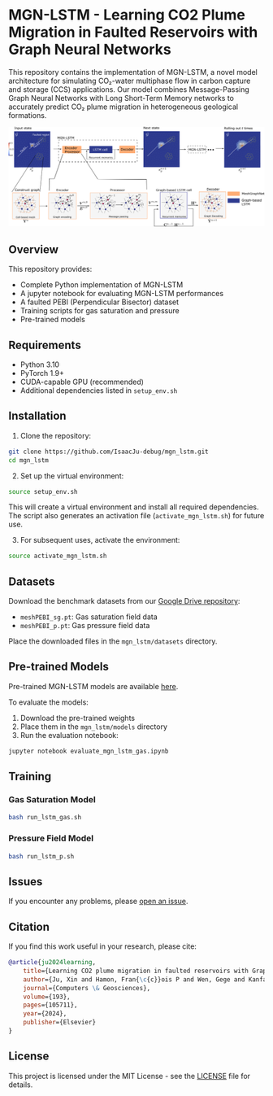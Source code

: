 # MGN-LSTM - Learning CO2 Plume Migration in Faulted Reservoirs with Graph Neural Networks

This repository contains the implementation of MGN-LSTM, a novel model architecture for simulating CO₂-water multiphase flow in carbon capture and storage (CCS) applications. Our model combines Message-Passing Graph Neural Networks with Long Short-Term Memory networks to accurately predict CO₂ plume migration in heterogeneous geological formations.

<p align="center"><img src="figs/Schematic_MGN_LSTM.png" alt="MGN-LSTM Architecture" width="600px"></p>

## Overview

This repository provides:
- Complete Python implementation of MGN-LSTM
- A jupyter notebook for evaluating MGN-LSTM performances
- A faulted PEBI (Perpendicular Bisector) dataset
- Training scripts for gas saturation and pressure
- Pre-trained models

## Requirements

- Python 3.10
- PyTorch 1.9+
- CUDA-capable GPU (recommended)
- Additional dependencies listed in `setup_env.sh`

## Installation

1. Clone the repository:
```bash
git clone https://github.com/IsaacJu-debug/mgn_lstm.git
cd mgn_lstm
```

2. Set up the virtual environment:
```bash
source setup_env.sh
```

This will create a virtual environment and install all required dependencies. The script also generates an activation file (`activate_mgn_lstm.sh`) for future use.

3. For subsequent uses, activate the environment:
```bash
source activate_mgn_lstm.sh
```

## Datasets

Download the benchmark datasets from our [Google Drive repository](https://drive.google.com/drive/folders/1IXCqlKnlf8tPsXrfFRyG_F-ehYK-9JZn?usp=sharing):

- `meshPEBI_sg.pt`: Gas saturation field data
- `meshPEBI_p.pt`: Gas pressure field data

Place the downloaded files in the `mgn_lstm/datasets` directory.

## Pre-trained Models

Pre-trained MGN-LSTM models are available [here](https://drive.google.com/drive/folders/1V5RvJxm4WiEJVZkKur2cf3nUdtKtzPPY?usp=sharing). 

To evaluate the models:
1. Download the pre-trained weights
2. Place them in the `mgn_lstm/models` directory
3. Run the evaluation notebook:
```bash
jupyter notebook evaluate_mgn_lstm_gas.ipynb
```

## Training

### Gas Saturation Model
```bash
bash run_lstm_gas.sh
```

### Pressure Field Model
```bash
bash run_lstm_p.sh
```

## Issues

If you encounter any problems, please [open an issue](https://github.com/IsaacJu-debug/mgn_lstm/issues).

## Citation

If you find this work useful in your research, please cite:
```bibtex
@article{ju2024learning,
    title={Learning CO2 plume migration in faulted reservoirs with Graph Neural Networks},
    author={Ju, Xin and Hamon, Fran{\c{c}}ois P and Wen, Gege and Kanfar, Rayan and Araya-Polo, Mauricio and Tchelepi, Hamdi A},
    journal={Computers \& Geosciences},
    volume={193},
    pages={105711},
    year={2024},
    publisher={Elsevier}
}
```

## License

This project is licensed under the MIT License - see the [LICENSE](LICENSE) file for details.
